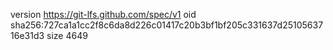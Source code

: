version https://git-lfs.github.com/spec/v1
oid sha256:727ca1a1cc2f8c6da8d226c01417c20b3bf1bf205c331637d2510563716e31d3
size 4649
